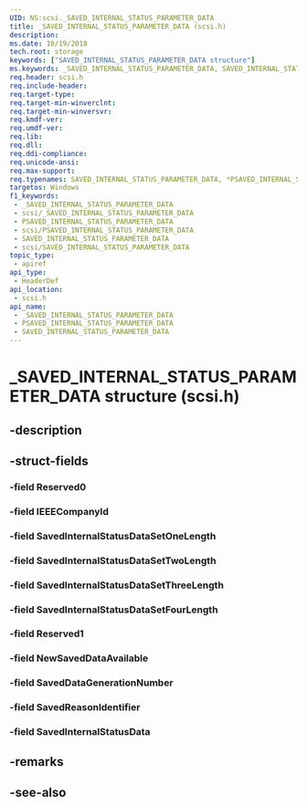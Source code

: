 ```yaml
---
UID: NS:scsi._SAVED_INTERNAL_STATUS_PARAMETER_DATA
title: _SAVED_INTERNAL_STATUS_PARAMETER_DATA (scsi.h)
description: 
ms.date: 10/19/2018
tech.root: storage
keywords: ["SAVED_INTERNAL_STATUS_PARAMETER_DATA structure"]
ms.keywords: _SAVED_INTERNAL_STATUS_PARAMETER_DATA, SAVED_INTERNAL_STATUS_PARAMETER_DATA, *PSAVED_INTERNAL_STATUS_PARAMETER_DATA,
req.header: scsi.h
req.include-header: 
req.target-type: 
req.target-min-winverclnt: 
req.target-min-winversvr: 
req.kmdf-ver: 
req.umdf-ver: 
req.lib: 
req.dll: 
req.ddi-compliance: 
req.unicode-ansi: 
req.max-support: 
req.typenames: SAVED_INTERNAL_STATUS_PARAMETER_DATA, *PSAVED_INTERNAL_STATUS_PARAMETER_DATA
targetos: Windows
f1_keywords:
 - _SAVED_INTERNAL_STATUS_PARAMETER_DATA
 - scsi/_SAVED_INTERNAL_STATUS_PARAMETER_DATA
 - PSAVED_INTERNAL_STATUS_PARAMETER_DATA
 - scsi/PSAVED_INTERNAL_STATUS_PARAMETER_DATA
 - SAVED_INTERNAL_STATUS_PARAMETER_DATA
 - scsi/SAVED_INTERNAL_STATUS_PARAMETER_DATA
topic_type:
 - apiref
api_type:
 - HeaderDef
api_location:
 - scsi.h
api_name:
 - _SAVED_INTERNAL_STATUS_PARAMETER_DATA
 - PSAVED_INTERNAL_STATUS_PARAMETER_DATA
 - SAVED_INTERNAL_STATUS_PARAMETER_DATA
---
```


# _SAVED_INTERNAL_STATUS_PARAMETER_DATA structure (scsi.h)


## -description

## -struct-fields

### -field Reserved0

### -field IEEECompanyId

### -field SavedInternalStatusDataSetOneLength

### -field SavedInternalStatusDataSetTwoLength

### -field SavedInternalStatusDataSetThreeLength

### -field SavedInternalStatusDataSetFourLength

### -field Reserved1

### -field NewSavedDataAvailable

### -field SavedDataGenerationNumber

### -field SavedReasonIdentifier

### -field SavedInternalStatusData

## -remarks

## -see-also


